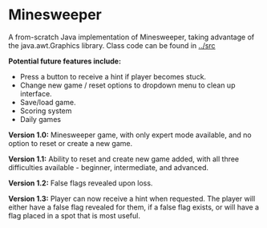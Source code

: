 # Minesweeper
A from-scratch Java implementation of Minesweeper, taking advantage of the java.awt.Graphics library. 
Class code can be found in [../src](../master/src)

**Potential future features include:**
* Press a button to receive a hint if player becomes stuck. 
* Change new game / reset options to dropdown menu to clean up interface. 
* Save/load game. 
* Scoring system
* Daily games

**Version 1.0:** Minesweeper game, with only expert mode available, and no option to reset or create a new game.

**Version 1.1:** Ability to reset and create new game added, with all three difficulties available - beginner, 
intermediate, and advanced.

**Version 1.2:** False flags revealed upon loss. 

**Version 1.3:** Player can now receive a hint when requested. The player will either have a false flag revealed for 
them, if a false flag exists, or will have a flag placed in a spot that is most useful.